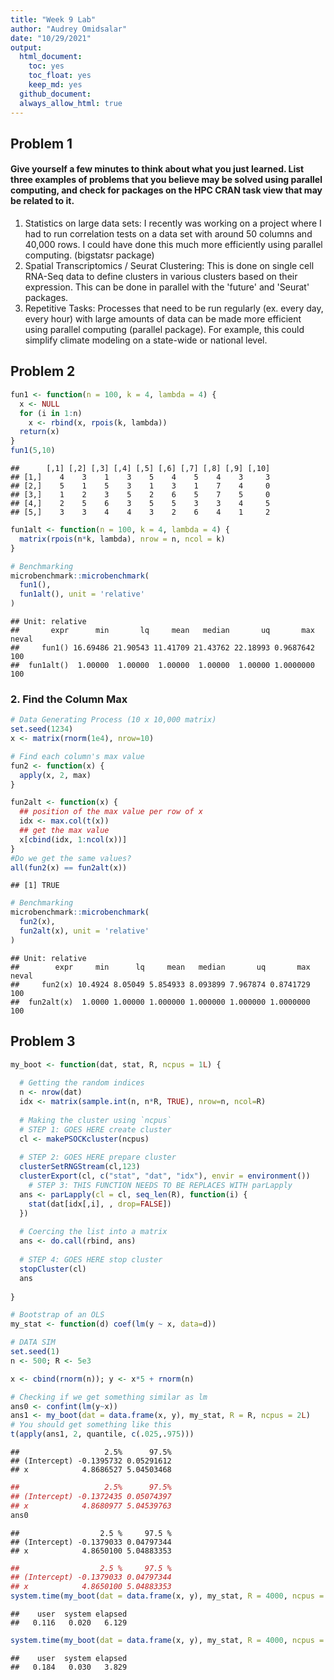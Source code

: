 ```yaml
---
title: "Week 9 Lab"
author: "Audrey Omidsalar"
date: "10/29/2021"
output:
  html_document:
    toc: yes
    toc_float: yes
    keep_md: yes
  github_document:
  always_allow_html: true
---
```



## Problem 1
#### Give yourself a few minutes to think about what you just learned. List three examples of problems that you believe may be solved using parallel computing, and check for packages on the HPC CRAN task view that may be related to it.
1. Statistics on large data sets: I recently was working on a project where I had to run correlation tests on a data set with around 50 columns and 40,000 rows. I could have done this much more efficiently using parallel computing. (bigstatsr package)
2. Spatial Transcriptomics / Seurat Clustering: This is done on single cell RNA-Seq data to define clusters in various clusters based on their expression. This can be done in parallel with the 'future' and 'Seurat' packages.
3. Repetitive Tasks: Processes that need to be run regularly (ex. every day, every hour) with large amounts of data can be made more efficient using parallel computing (parallel package). For example, this could simplify climate modeling on a state-wide or national level.

## Problem 2


```r
fun1 <- function(n = 100, k = 4, lambda = 4) {
  x <- NULL
  for (i in 1:n)
    x <- rbind(x, rpois(k, lambda))
  return(x)
}
fun1(5,10)
```

```
##      [,1] [,2] [,3] [,4] [,5] [,6] [,7] [,8] [,9] [,10]
## [1,]    4    3    1    3    5    4    5    4    3     3
## [2,]    5    1    5    3    1    3    1    7    4     0
## [3,]    1    2    3    5    2    6    5    7    5     0
## [4,]    2    5    6    3    5    5    3    3    4     5
## [5,]    3    3    4    4    3    2    6    4    1     2
```

```r
fun1alt <- function(n = 100, k = 4, lambda = 4) {
  matrix(rpois(n*k, lambda), nrow = n, ncol = k)
}

# Benchmarking
microbenchmark::microbenchmark(
  fun1(),
  fun1alt(), unit = 'relative'
)
```

```
## Unit: relative
##       expr      min       lq     mean   median       uq       max neval
##     fun1() 16.69486 21.90543 11.41709 21.43762 22.18993 0.9687642   100
##  fun1alt()  1.00000  1.00000  1.00000  1.00000  1.00000 1.0000000   100
```

### 2. Find the Column Max

```r
# Data Generating Process (10 x 10,000 matrix)
set.seed(1234)
x <- matrix(rnorm(1e4), nrow=10)

# Find each column's max value
fun2 <- function(x) {
  apply(x, 2, max)
}

fun2alt <- function(x) {
  ## position of the max value per row of x
  idx <- max.col(t(x))
  ## get the max value
  x[cbind(idx, 1:ncol(x))]
}
#Do we get the same values?
all(fun2(x) == fun2alt(x))
```

```
## [1] TRUE
```

```r
# Benchmarking
microbenchmark::microbenchmark(
  fun2(x),
  fun2alt(x), unit = 'relative'
)
```

```
## Unit: relative
##        expr     min      lq     mean   median       uq       max neval
##     fun2(x) 10.4924 8.05049 5.854933 8.093899 7.967874 0.8741729   100
##  fun2alt(x)  1.0000 1.00000 1.000000 1.000000 1.000000 1.0000000   100
```

## Problem 3

```r
my_boot <- function(dat, stat, R, ncpus = 1L) {
  
  # Getting the random indices
  n <- nrow(dat)
  idx <- matrix(sample.int(n, n*R, TRUE), nrow=n, ncol=R)
 
  # Making the cluster using `ncpus`
  # STEP 1: GOES HERE create cluster
  cl <- makePSOCKcluster(ncpus)
  
  # STEP 2: GOES HERE prepare cluster
  clusterSetRNGStream(cl,123)
  clusterExport(cl, c("stat", "dat", "idx"), envir = environment())
    # STEP 3: THIS FUNCTION NEEDS TO BE REPLACES WITH parLapply
  ans <- parLapply(cl = cl, seq_len(R), function(i) {
    stat(dat[idx[,i], , drop=FALSE])
  })
  
  # Coercing the list into a matrix
  ans <- do.call(rbind, ans)
  
  # STEP 4: GOES HERE stop cluster
  stopCluster(cl)
  ans
  
}
```


```r
# Bootstrap of an OLS
my_stat <- function(d) coef(lm(y ~ x, data=d))

# DATA SIM
set.seed(1)
n <- 500; R <- 5e3

x <- cbind(rnorm(n)); y <- x*5 + rnorm(n)

# Checking if we get something similar as lm
ans0 <- confint(lm(y~x))
ans1 <- my_boot(dat = data.frame(x, y), my_stat, R = R, ncpus = 2L)
# You should get something like this
t(apply(ans1, 2, quantile, c(.025,.975)))
```

```
##                   2.5%      97.5%
## (Intercept) -0.1395732 0.05291612
## x            4.8686527 5.04503468
```

```r
##                   2.5%      97.5%
## (Intercept) -0.1372435 0.05074397
## x            4.8680977 5.04539763
ans0
```

```
##                  2.5 %     97.5 %
## (Intercept) -0.1379033 0.04797344
## x            4.8650100 5.04883353
```

```r
##                  2.5 %     97.5 %
## (Intercept) -0.1379033 0.04797344
## x            4.8650100 5.04883353
system.time(my_boot(dat = data.frame(x, y), my_stat, R = 4000, ncpus = 1L))
```

```
##    user  system elapsed 
##   0.116   0.020   6.129
```

```r
system.time(my_boot(dat = data.frame(x, y), my_stat, R = 4000, ncpus = 2L))
```

```
##    user  system elapsed 
##   0.184   0.030   3.829
```

